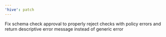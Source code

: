 ```yaml
---
'hive': patch
---
```


Fix schema check approval to properly reject checks with policy errors and return descriptive error
message instead of generic error
